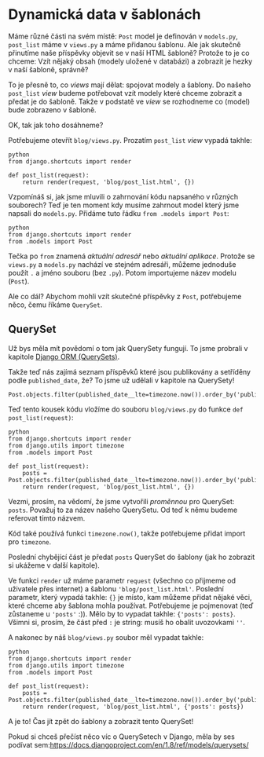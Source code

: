 # Dynamická data v šablonách

Máme různé části na svém místě: `Post` model je definován v `models.py`, `post_list` máme v `views.py` a máme přidanou šablonu. Ale jak skutečně přinutíme naše příspěvky objevit se v naší HTML šabloně? Protože to je co chceme: Vzít nějaký obsah (modely uložené v databázi) a zobrazit je hezky v naší šabloně, správně?

To je přesně to, co *views* mají dělat: spojovat modely a šablony. Do našeho `post_list` *view* budeme potřebovat vzít modely které chceme zobrazit a předat je do šabloně. Takže v podstatě ve *view* se rozhodneme co (model) bude zobrazeno v šabloně.

OK, tak jak toho dosáhneme?

Potřebujeme otevřít `blog/views.py`. Prozatím `post_list` *view* vypadá takhle:

    python
    from django.shortcuts import render
    
    def post_list(request):
        return render(request, 'blog/post_list.html', {})
    

Vzpomínáš si, jak jsme mluvili o zahrnování kódu napsaného v různých souborech? Teď je ten moment kdy musíme zahrnout model který jsme napsali do `models.py`. Přidáme tuto řádku `from .models import Post`:

    python
    from django.shortcuts import render
    from .models import Post
    

Tečka po `from` znamená *aktuální adresář* nebo *aktuální aplikace*. Protože se `views.py` a `models.py` nachází ve stejném adresáři, můžeme jednoduše použít `.` a jméno souboru (bez `.py`). Potom importujeme název modelu (`Post`).

Ale co dál? Abychom mohli vzít skutečné příspěvky z `Post`, potřebujeme něco, čemu říkáme `QuerySet`.

## QuerySet

Už bys měla mít povědomí o tom jak QuerySety fungují. To jsme probrali v kapitole [Django ORM (QuerySets)][1].

 [1]: ../django_orm/README.md

Takže teď nás zajímá seznam příspěvků které jsou publikovány a setříděny podle `published_date`, že? To jsme už udělali v kapitole na QuerySety!

    Post.objects.filter(published_date__lte=timezone.now()).order_by('published_date')
    

Teď tento kousek kódu vložíme do souboru `blog/views.py` do funkce `def post_list(request)`:

    python
    from django.shortcuts import render
    from django.utils import timezone
    from .models import Post
    
    def post_list(request):
        posts = Post.objects.filter(published_date__lte=timezone.now()).order_by('published_date')
        return render(request, 'blog/post_list.html', {})
    

Vezmi, prosím, na vědomí, že jsme vytvořili *proměnnou* pro QuerySet: `posts`. Považuj to za název našeho QuerySetu. Od teď k němu budeme referovat tímto názvem.

Kód také používá funkci `timezone.now()`, takže potřebujeme přidat import pro `timezone`.

Poslední chybějící část je předat `posts` QuerySet do šablony (jak ho zobrazit si ukážeme v další kapitole).

Ve funkci `render` už máme parametr `request` (všechno co přijmeme od uživatele přes internet) a šablonu `'blog/post_list.html'`. Poslední parametr, který vypadá takhle: `{}` je místo, kam můžeme přidat nějaké věci, které chceme aby šablona mohla používat. Potřebujeme je pojmenovat (teď zůstaneme u `'posts'` :)). Mělo by to vypadat takhle: `{'posts': posts}`. Všimni si, prosím, že část před `:` je string: musíš ho obalit uvozovkami `''`.

A nakonec by náš `blog/views.py` soubor měl vypadat takhle:

    python
    from django.shortcuts import render
    from django.utils import timezone
    from .models import Post
    
    def post_list(request):
        posts = Post.objects.filter(published_date__lte=timezone.now()).order_by('published_date')
        return render(request, 'blog/post_list.html', {'posts': posts})
    

A je to! Čas jít zpět do šablony a zobrazit tento QuerySet!

Pokud si chceš přečíst něco víc o QuerySetech v Django, měla by ses podívat sem:https://docs.djangoproject.com/en/1.8/ref/models/querysets/